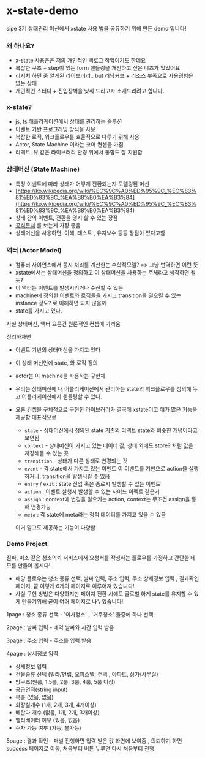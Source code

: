 # x-state-demo

sipe 3기 상태관리 미션에서 xstate 사용 법을 공유하기 위해 만든 demo 입니다!

### 왜 하나요?

- x-state 사용은은 저의 개인적인 백로그 작업이기도 한데요
- 복잡한 구조 + step이 있는 form 핸들링을 개선하고 싶은 니즈가 있었어요
- 리서치 하던 중 알게된 라이브러리.. but 러닝커브 + 리소스 부족으로 사용경험은 없는 상태
- 개인적인 스터디 + 진입장벽을 낮춰 드리고자 소개드리려고 합니다.


### x-state?

- js, ts 애플리케이션에서 상태를 관리하는 솔루션
- 이벤트 기반 프로그래밍 방식을 사용
- 복잡한 로직, 워크플로우를 효율적으로 다루기 위해 사용
- Actor, State Machine 이라는 코어 컨셉을 가짐
- 리액트, 뷰 같은 라이브러리 환경 위에서 통합도 잘 지원함


### 상태머신 (State Machine)

- 특정 이벤트에 따라 상태가 어떻게 전환되는지 모델링된 머신
- [https://ko.wikipedia.org/wiki/%EC%9C%A0%ED%95%9C_%EC%83%81%ED%83%9C_%EA%B8%B0%EA%B3%84](https://ko.wikipedia.org/wiki/%EC%9C%A0%ED%95%9C_%EC%83%81%ED%83%9C_%EA%B8%B0%EA%B3%84)
- 상태 간의 이벤트, 전환을 명시 할 수 있는 장점
- [공식문서](https://stately.ai/docs/state-machines-and-statecharts) 를 보는게 가장 좋음
- 상태머신을 사용하면, 이해, 테스트 , 유지보수 등등 장점이 있다고함


### 액터 (Actor Model)

- 컴퓨터 사이언스에서 동시 처리를 계산한는 수학적모델? => 그냥 번역하면 이런 뜻
- xstate에서는 상태머신을 정의하고 이 상태머신을 사용하는 주체라고 생각하면 될 듯?
- 이 액터는 이벤트를 발생시키거나 수신할 수 있음
- machine에 정의한 이벤트와 로직들을 가지고 transition을 일으킬 수 있는 instance 정도? 로 이해하면 되지 않을까
- state를 가지고 있다.


사실 상태머신, 액터 요론건 원론적인 컨셉에 가까움

정리하자면

- 이벤트 기반의 상태머신을 가지고 있다
- 이 상태 머신안에 state, 와 로직 정의
- actor는 이 machine을 사용하는 구현체
- 우리는 상태머신에 내 어플리케이션에서 관리하는 state의 워크플로우를 정의해 두고 어플리케이션에서 핸들링할 수 있다.
- 요론 컨셉을 구체적으로 구현한 라이브러리가 결국에 xstate이고 얘가 많은 기능을 제공함 대표적으로

  - `state` - 상태머신에서 정의된 state 기존의 리액트 state와 비슷한 개념이라고 보면됨
  - `context` - 상태머신이 가지고 있는 데이터 값, 상태 외에도 store? 처럼 값을 저장해둘 수 있는 곳
  - `transition` - 상태가 다른 상태로 변경되는 것
  - `event`  - 각 state에서 가지고 있는 이벤트 이 이벤트를 기반으로 action을 실행하거나, transition을 발생시킬 수 있음
  - `entry` / `exit` : state 진입 혹은 종료시 발생할 수 있는 이벤트
  - `action` : 이벤트 실행시 발생할 수 있는 사이드 이펙트 같은거
  - `assign` : context에 변경을 일으키는 action, context는 무조건 assign을 통해 변경가능
  - `meta` : 각 state에 meta라는 정적 데이터를 가지고 있을 수 있음

  이거 말고도 제공하는 기능이 다양함


### Demo Project

짐싸, 미소 같은 청소의뢰 서비스에서 요청서를 작성하는 플로우를 가정하고 간단한 데모를 만들어 봅시다!

- 해당 플로우는 청소 종류 선택, 날짜 입력, 주소 입력, 주소 상세정보 입력 , 결과확인 페이지, 끝 이렇게 6개의 페이지로 이루어져 있습니다!
- 사실 구현 방법은 다양하지만 페이지 전환 시에도 글로벌 하게 state를 유지할 수 있게 만들기위해 굳이 여러 페이지로 나누었습니다!

1page :  청소 종류 선택  - '이사청소' , '거주청소' 둘중에 하나 선택

2page :  날짜 입력 - 예약 날짜와 시간 입력 받음

3page :  주소 입력 - 주소를 입력 받음

4page : 상세정보 입력

- 상세정보 입력
- 건물종류 선택 (빌라/연립, 오피스텔, 주택 , 아파트, 상가/사무실)
- 방구조(원룸, 1.5룸, 2룸, 3룸, 4룸, 5룸 이상)
- 공급면적(string input)
- 복층 (있음, 없음)
- 화장실개수 (1개, 2개, 3개, 4개이상)
- 베란다 개수 (없음, 1개, 2개, 3개이상)
- 엘리베이터 여부 (있음, 없음)
- 주차 가능 여부 (가능, 불가능)

5page : 결과 확인 - 퍼널 진행하면 입력 받은 값 화면에 보여줌 , 의뢰하기 하면 success 페이지로 이동, 처음부터 버튼 누루면 다시 처음부터 진행
